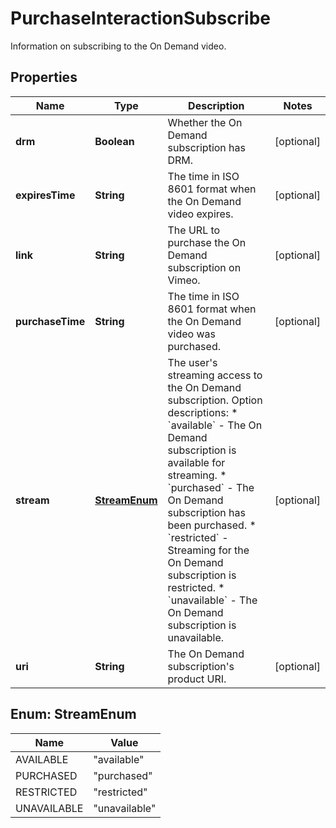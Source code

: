 

# PurchaseInteractionSubscribe

Information on subscribing to the On Demand video.

## Properties

| Name | Type | Description | Notes |
|------------ | ------------- | ------------- | -------------|
|**drm** | **Boolean** | Whether the On Demand subscription has DRM. |  [optional] |
|**expiresTime** | **String** | The time in ISO 8601 format when the On Demand video expires. |  [optional] |
|**link** | **String** | The URL to purchase the On Demand subscription on Vimeo. |  [optional] |
|**purchaseTime** | **String** | The time in ISO 8601 format when the On Demand video was purchased. |  [optional] |
|**stream** | [**StreamEnum**](#StreamEnum) | The user&#39;s streaming access to the On Demand subscription.  Option descriptions:  * &#x60;available&#x60; - The On Demand subscription is available for streaming.  * &#x60;purchased&#x60; - The On Demand subscription has been purchased.  * &#x60;restricted&#x60; - Streaming for the On Demand subscription is restricted.  * &#x60;unavailable&#x60; - The On Demand subscription is unavailable.  |  [optional] |
|**uri** | **String** | The On Demand subscription&#39;s product URI. |  [optional] |



## Enum: StreamEnum

| Name | Value |
|---- | -----|
| AVAILABLE | &quot;available&quot; |
| PURCHASED | &quot;purchased&quot; |
| RESTRICTED | &quot;restricted&quot; |
| UNAVAILABLE | &quot;unavailable&quot; |



